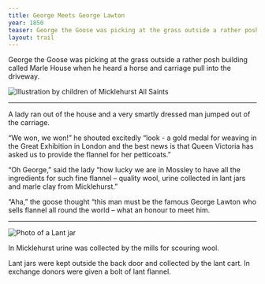 ```yaml
---
title: George Meets George Lawton
year: 1850
teaser: George the Goose was picking at the grass outside a rather posh building called Marle House when he heard a horse and carriage pull into the driveway.
layout: trail
---
```


George the Goose was picking at the grass outside a rather posh building called Marle House when he heard a horse and carriage pull into the driveway.

![Illustration by children of Micklehurst All Saints](https://placedog.net/200/200)

---

A lady ran out of the house and a very smartly dressed man jumped out of the carriage.

“We won, we won!” he shouted excitedly “look - a gold medal for weaving in the Great Exhibition in London and the best news is that Queen Victoria has asked us to provide the flannel for her petticoats.”

“Oh George,” said the lady “how lucky we are in Mossley to have all the ingredients for such fine flannel – quality wool, urine collected in lant jars and marle clay from Micklehurst.”

“Aha,” the goose thought “this man must be the famous George Lawton who sells flannel all round the world – what an honour to meet him.

---

![Photo of a Lant jar](https://placedog.net/200/200)

In Micklehurst urine was collected by the mills for scouring wool.

Lant jars were kept outside the back door and collected by the lant cart. In exchange donors were given a bolt of lant flannel.
